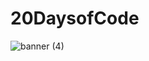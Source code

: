 # 20DaysofCode

![banner (4)](https://user-images.githubusercontent.com/109837813/211257761-da64e7d5-cf9a-4a1c-aefb-84e7ab282635.png)
